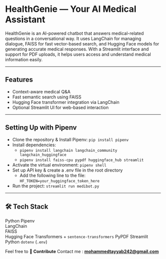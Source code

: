 # **HealthGenie — Your AI Medical Assistant**

HealthGenie is an AI-powered chatbot that answers medical-related questions in a conversational way. It uses LangChain for managing dialogue, FAISS for fast vector-based search, and Hugging Face models for generating accurate medical responses. With a Streamlit interface and support for PDF uploads, it helps users access and understand medical information easily.

---

## **Features**

- Context-aware medical Q&A  
- Fast semantic search using FAISS  
- Hugging Face transformer integration via LangChain  
- Optional Streamlit UI for web-based interaction  

---

## **Setting Up with Pipenv**

- Clone the repository & Install Pipenv: `pip install pipenv`
- Install dependencies: 
    - `pipenv install langchain langchain_community langchain_huggingface`
    - `pipenv install faiss-cpu pypdf huggingface_hub streamlit`
- Activate the virtual environment: `pipenv shell`
- Set up API key & create a .env file in the root directory
    - Add the following line to the file: `HF_TOKEN=your_huggingface_token_here`
- Run the project: `streamlit run medibot.py`

---

## **🛠️ Tech Stack**

Python
Pipenv                                    
LangChain                                 
FAISS                                     
Hugging Face Transformers + `sentence-transformers` 
PyPDF
Streamlit                                 
Python `dotenv` (`.env`)                  


Feel free to **🙌 Contribute**
Contact me : **mohammedtayyab242@gmail.com**

